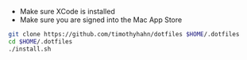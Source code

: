 - Make sure XCode is installed
- Make sure you are signed into the Mac App Store

```sh
git clone https://github.com/timothyhahn/dotfiles $HOME/.dotfiles
cd $HOME/.dotfiles
./install.sh
```
